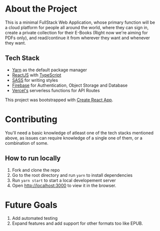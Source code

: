 # About the Project

This is a minimal FullStack Web Application, whose primary function will be a cloud platform for people all around the world, where they can sign in, create a private collection for their E-Books (Right now we're aiming for PDFs only), and read/continue it from wherever they want and whenever they want.

## Tech Stack

- [Yarn](https://yarnpkg.com/) as the default package manager
- [ReactJS](https://reactjs.org) with [TypeScript](typescriptlang.org)
- [SASS](https://sass-lang.com/) for writing styles
- [Firebase](https://firebase.google.com) for Authentication, Object Storage and Database
- [Vercel's](https://vercel.com) serverless functions for API Routes

This project was bootstrapped with [Create React App](https://github.com/facebook/create-react-app).

# Contributing

You'll need a basic knowledge of atleast one of the tech stacks mentioned above, as issues can require knowledge of a single one of them, or a combination of some.

## How to run locally

1. Fork and clone the repo
2. Go to the root directory and run `yarn` to install dependencies
3. Run `yarn start` to start a local developement server
4. Open [http://localhost:3000](http://localhost:3000) to view it in the browser.

# Future Goals

1. Add automated testing
2. Expand features and add support for other formats too like EPUB.

